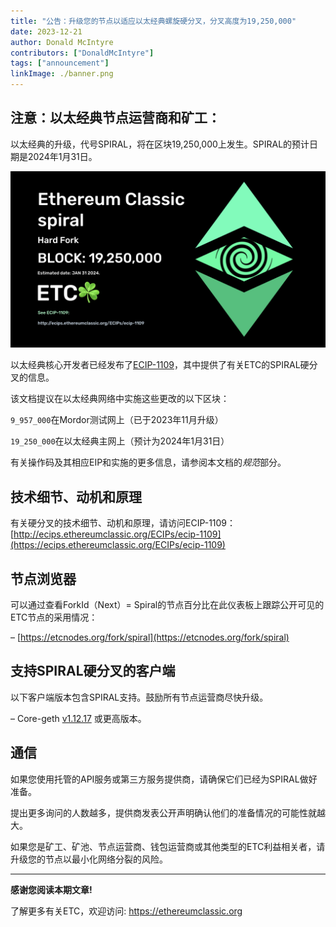 ```yaml
---
title: "公告：升级您的节点以适应以太经典螺旋硬分叉，分叉高度为19,250,000"
date: 2023-12-21
author: Donald McIntyre
contributors: ["DonaldMcIntyre"]
tags: ["announcement"]
linkImage: ./banner.png
---
```


## 注意：以太经典节点运营商和矿工：

以太经典的升级，代号SPIRAL，将在区块19,250,000上发生。SPIRAL的预计日期是2024年1月31日。

![](./banner.png)

以太经典核心开发者已经发布了[ECIP-1109](https://ecips.ethereumclassic.org/ECIPs/ecip-1109)，其中提供了有关ETC的SPIRAL硬分叉的信息。

该文档提议在以太经典网络中实施这些更改的以下区块：

```9_957_000```在Mordor测试网上（已于2023年11月升级）

```19_250_000```在以太经典主网上（预计为2024年1月31日）

有关操作码及其相应EIP和实施的更多信息，请参阅本文档的*规范*部分。

## 技术细节、动机和原理

有关硬分叉的技术细节、动机和原理，请访问ECIP-1109：[http://ecips.ethereumclassic.org/ECIPs/ecip-1109](https://ecips.ethereumclassic.org/ECIPs/ecip-1109)

## 节点浏览器

可以通过查看ForkId（Next）= Spiral的节点百分比在此仪表板上跟踪公开可见的ETC节点的采用情况：

– [https://etcnodes.org/fork/spiral](https://etcnodes.org/fork/spiral)

## 支持SPIRAL硬分叉的客户端

以下客户端版本包含SPIRAL支持。鼓励所有节点运营商尽快升级。

– Core-geth [v1.12.17](https://github.com/etclabscore/core-geth/releases/tag/v1.12.17) 或更高版本。

## 通信

如果您使用托管的API服务或第三方服务提供商，请确保它们已经为SPIRAL做好准备。

提出更多询问的人数越多，提供商发表公开声明确认他们的准备情况的可能性就越大。

如果您是矿工、矿池、节点运营商、钱包运营商或其他类型的ETC利益相关者，请升级您的节点以最小化网络分裂的风险。

---

**感谢您阅读本期文章!**

了解更多有关ETC，欢迎访问: https://ethereumclassic.org

